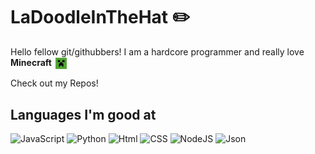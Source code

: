 # LaDoodleInTheHat ✏️

Hello fellow git/githubbers! I am a hardcore programmer and really love **Minecraft** <img src="https://raw.githubusercontent.com/LaDoodleInTheHat/LaDoodleInTheHat/3e86ec6a7ef04bfe5f8f00797c5921af4e45a300/minecraft-launcher.svg" width="18" style="vertical-align: middle; margin-left: 2px;" />

Check out my Repos!

## Languages I'm good at

![ JavaScript](https://img.shields.io/badge/JavaScript-black?style=for-the-badge&logo=Javascript&logoColor=Yellow) ![ Python](https://img.shields.io/badge/Python-black?style=for-the-badge&logo=Python&logoColor=Cyan) ![ Html](https://img.shields.io/badge/Html-black?style=for-the-badge&logo=HTML5&logoColor=Orange) ![ CSS](https://img.shields.io/badge/CSS-black?style=for-the-badge&logo=CSS&logoColor=Magenta) ![ NodeJS](https://img.shields.io/badge/NodeJS-black?style=for-the-badge&logo=Node.js&logoColor=Green) ![ Json](https://img.shields.io/badge/Json-black?style=for-the-badge&logo=JSON&logoColor=gray)
